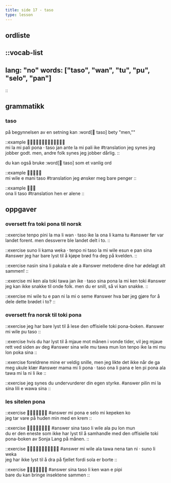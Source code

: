 ```yaml
---
title: side 17 - taso 
type: lesson
---
```

## ordliste
::vocab-list
---
lang: "no"
words: ["taso", "wan", "tu", "pu", "selo", "pan"]
---
::

## grammatikk
### taso
på begynnelsen av en setning kan :word[󱥨 taso] bety "men,""

::example
󱤴󱤡󱤴󱥉󱥔󱦜󱥨󱤑󱤆󱤡󱤴󱥉󱤍 \
mi la mi pali pona · taso jan ante la mi pali ike
#translation
jeg synes jeg jobber godt. men, andre folk synes jeg jobber dårlig. 
::

du kan også bruke :word[󱥨 taso] som et vanlig ord

::example
󱤴󱥷󱤉󱤲󱥨 \
mi wile e mani taso
#translation
jeg ønsker meg bare penger
::

::example
󱥆󱤧󱥨 \
ona li taso
#translation
hen er alene
::

## oppgaver
### oversett fra toki pona til norsk 
::exercise
tenpo pini la ma li wan · taso ike la ona li kama tu
#answer
før var landet forent. men dessverre ble landet delt i to.
::

::exercise
suno li kama weka · tenpo ni taso la mi wile esun e pan sina
#answer
jeg har bare lyst til å kjøpe brød fra deg på kvelden.
::

::exercise
nasin sina li pakala e ale a
#answer
metodene dine har ødelagt alt sammen!
::

::exercise
mi ken ala toki tawa jan ike · taso sina pona la mi ken toki
#answer
 jeg kan ikke snakke til onde folk. men du er snill, så vi kan snakke. 
::

::exercise
mi wile tu e pan ni la mi o seme
#answer
hva bør jeg gjøre for å dele dette brødet i to?
::

### oversett fra norsk til toki pona
::exercise
 jeg har bare lyst til å lese den offisielle toki pona-boken. 
#answer
mi wile pu taso
::

::exercise
 hvis du har lyst til å mjaue mot månen i vonde tider, vil jeg mjaue rett ved siden av deg 
#answer
sina wile mu tawa mun lon tenpo ike la mi mu lon poka sina
::

::exercise
 foreldrene mine er veldig snille, men jeg likte det ikke når de ga meg ukule klær 
#answer
 mama mi li pona · taso ona li pana e len pi pona ala tawa mi la ni li ike 
::

::exercise
jeg synes du undervurderer din egen styrke.
#answer
pilin mi la sina lili e wawa sina
::

### les sitelen pona
::exercise
󱤴󱥔󱤉󱥘󱤴󱤙󱤜
#answer
mi pona e selo mi kepeken ko \
jeg tar vare på huden min med en krem
::

::exercise
󱥞󱥨󱤧󱥷󱤂󱥕󱤬󱤺
#answer
sina taso li wile ala pu lon mun \
du er den eneste som ikke har lyst til å samhandle med den offisielle toki pona-boken av Sonja Lang på månen.
::

::exercise
󱤴󱥷󱤂󱥩󱥀󱥧󱥁󱦜󱥤󱤧󱥶
#answer
mi wile ala tawa nena tan ni · suno li weka \
jeg har ikke lyst til å dra på fjellet fordi sola er borte
::

::exercise
󱥞󱥨󱤧󱤘󱥳󱤉󱥑
#answer
sina taso li ken wan e pipi \
bare du kan bringe insektene sammen
::
